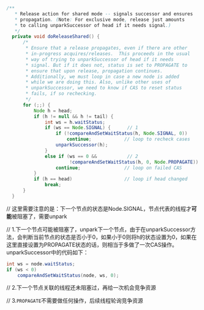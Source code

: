 ``` java
/**
   * Release action for shared mode -- signals successor and ensures
   * propagation. (Note: For exclusive mode, release just amounts
   * to calling unparkSuccessor of head if it needs signal.)
   */
  private void doReleaseShared() {
      /*
       * Ensure that a release propagates, even if there are other
       * in-progress acquires/releases.  This proceeds in the usual
       * way of trying to unparkSuccessor of head if it needs
       * signal. But if it does not, status is set to PROPAGATE to
       * ensure that upon release, propagation continues.
       * Additionally, we must loop in case a new node is added
       * while we are doing this. Also, unlike other uses of
       * unparkSuccessor, we need to know if CAS to reset status
       * fails, if so rechecking.
       */
      for (;;) {
          Node h = head;
          if (h != null && h != tail) {
              int ws = h.waitStatus;
              if (ws == Node.SIGNAL) {      // 1
                  if (!compareAndSetWaitStatus(h, Node.SIGNAL, 0))
                      continue;            // loop to recheck cases
                  unparkSuccessor(h);
              }
              else if (ws == 0 &&           // 2
                       !compareAndSetWaitStatus(h, 0, Node.PROPAGATE))
                  continue;                // loop on failed CAS
          }
          if (h == head)                   // loop if head changed
              break;
      }
  }
```
// 这里需要注意的是：下一个节点的状态是Node.SIGNAL，节点代表的线程才**可能**被阻塞了，需要unpark

// 1.下一个节点可能被阻塞了，unpark下一个节点，由于在unparkSuccessor方法，会判断当前节点的状态是否小于0，如果小于0则将h的状态设置为0，如果在这里直接设置为PROPAGATE状态的话，则相当于多做了一次CAS操作。unparkSuccessor中的代码如下：
``` java
int ws = node.waitStatus;
if (ws < 0)
    compareAndSetWaitStatus(node, ws, 0);
```
// 2.下一个节点关联的线程还未阻塞过，再给一次机会竞争资源

// 3.`PROPAGATE`不需要做任何操作，后续线程轮询竞争资源
